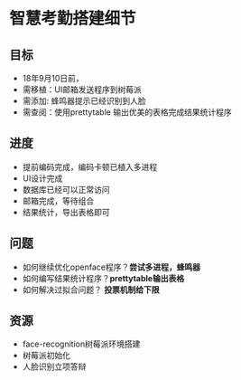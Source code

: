 智慧考勤搭建细节
=====

目标
---
* 18年9月10日前，
* 需移植：UI邮箱发送程序到树莓派
* 需添加: 蜂鸣器提示已经识别到人脸
* 需查阅：使用prettytable 输出优美的表格完成结果统计程序

进度
---
* 提前编码完成，编码卡顿已植入多进程
* UI设计完成
* 数据库已经可以正常访问
* 邮箱完成，等待组合
* 结果统计，导出表格即可

问题
---
* 如何继续优化openface程序？**尝试多进程，蜂鸣器**
* 如何编写结果统计程序？**prettytable输出表格**
* 如何解决过拟合问题？ **投票机制给下限**

资源
---
* face-recognition树莓派环境搭建
* 树莓派初始化
* 人脸识别立项答辩

